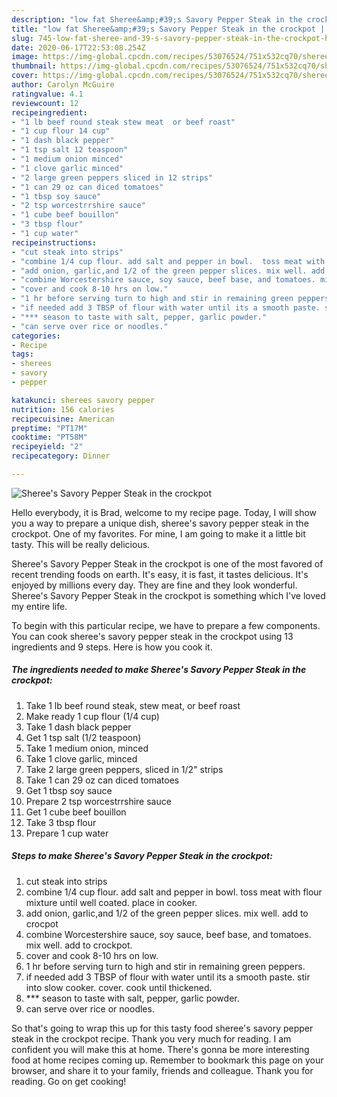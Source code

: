 ```yaml
---
description: "low fat Sheree&amp;#39;s Savory Pepper Steak in the crockpot | how long to bake Sheree&amp;#39;s Savory Pepper Steak in the crockpot"
title: "low fat Sheree&amp;#39;s Savory Pepper Steak in the crockpot | how long to bake Sheree&amp;#39;s Savory Pepper Steak in the crockpot"
slug: 745-low-fat-sheree-and-39-s-savory-pepper-steak-in-the-crockpot-how-long-to-bake-sheree-and-39-s-savory-pepper-steak-in-the-crockpot
date: 2020-06-17T22:53:08.254Z
image: https://img-global.cpcdn.com/recipes/53076524/751x532cq70/sherees-savory-pepper-steak-in-the-crockpot-recipe-main-photo.jpg
thumbnail: https://img-global.cpcdn.com/recipes/53076524/751x532cq70/sherees-savory-pepper-steak-in-the-crockpot-recipe-main-photo.jpg
cover: https://img-global.cpcdn.com/recipes/53076524/751x532cq70/sherees-savory-pepper-steak-in-the-crockpot-recipe-main-photo.jpg
author: Carolyn McGuire
ratingvalue: 4.1
reviewcount: 12
recipeingredient:
- "1 lb beef round steak stew meat  or beef roast"
- "1 cup flour 14 cup"
- "1 dash black pepper"
- "1 tsp salt 12 teaspoon"
- "1 medium onion minced"
- "1 clove garlic minced"
- "2 large green peppers sliced in 12 strips"
- "1 can 29 oz can diced tomatoes"
- "1 tbsp soy sauce"
- "2 tsp worcestrrshire sauce"
- "1 cube beef bouillon"
- "3 tbsp flour"
- "1 cup water"
recipeinstructions:
- "cut steak into strips"
- "combine 1/4 cup flour. add salt and pepper in bowl.  toss meat with flour mixture until well coated. place in cooker."
- "add onion, garlic,and 1/2 of the green pepper slices. mix well. add to crocpot"
- "combine Worcestershire sauce, soy sauce, beef base, and tomatoes. mix well. add to crockpot."
- "cover and cook 8-10 hrs on low."
- "1 hr before serving turn to high and stir in remaining green peppers."
- "if needed add 3 TBSP of flour with water until its a smooth paste. stir into slow cooker. cover. cook until thickened."
- "*** season to taste with salt, pepper, garlic powder."
- "can serve over rice or noodles."
categories:
- Recipe
tags:
- sherees
- savory
- pepper

katakunci: sherees savory pepper 
nutrition: 156 calories
recipecuisine: American
preptime: "PT17M"
cooktime: "PT58M"
recipeyield: "2"
recipecategory: Dinner

---
```



![Sheree&#39;s Savory Pepper Steak in the crockpot](https://img-global.cpcdn.com/recipes/53076524/751x532cq70/sherees-savory-pepper-steak-in-the-crockpot-recipe-main-photo.jpg)

Hello everybody, it is Brad, welcome to my recipe page. Today, I will show you a way to prepare a unique dish, sheree&#39;s savory pepper steak in the crockpot. One of my favorites. For mine, I am going to make it a little bit tasty. This will be really delicious.

Sheree&#39;s Savory Pepper Steak in the crockpot is one of the most favored of recent trending foods on earth. It's easy, it is fast, it tastes delicious. It's enjoyed by millions every day. They are fine and they look wonderful. Sheree&#39;s Savory Pepper Steak in the crockpot is something which I've loved my entire life.




To begin with this particular recipe, we have to prepare a few components. You can cook sheree&#39;s savory pepper steak in the crockpot using 13 ingredients and 9 steps. Here is how you cook it.

<!--inarticleads1-->

##### The ingredients needed to make Sheree&#39;s Savory Pepper Steak in the crockpot:

1. Take 1 lb beef round steak, stew meat,  or beef roast
1. Make ready 1 cup flour (1/4 cup)
1. Take 1 dash black pepper
1. Get 1 tsp salt (1/2 teaspoon)
1. Take 1 medium onion, minced
1. Take 1 clove garlic, minced
1. Take 2 large green peppers, sliced in 1/2&#34; strips
1. Take 1 can 29 oz can diced tomatoes
1. Get 1 tbsp soy sauce
1. Prepare 2 tsp worcestrrshire sauce
1. Get 1 cube beef bouillon
1. Take 3 tbsp flour
1. Prepare 1 cup water




<!--inarticleads2-->

##### Steps to make Sheree&#39;s Savory Pepper Steak in the crockpot:

1. cut steak into strips
1. combine 1/4 cup flour. add salt and pepper in bowl.  toss meat with flour mixture until well coated. place in cooker.
1. add onion, garlic,and 1/2 of the green pepper slices. mix well. add to crocpot
1. combine Worcestershire sauce, soy sauce, beef base, and tomatoes. mix well. add to crockpot.
1. cover and cook 8-10 hrs on low.
1. 1 hr before serving turn to high and stir in remaining green peppers.
1. if needed add 3 TBSP of flour with water until its a smooth paste. stir into slow cooker. cover. cook until thickened.
1. *** season to taste with salt, pepper, garlic powder.
1. can serve over rice or noodles.




So that's going to wrap this up for this tasty food sheree&#39;s savory pepper steak in the crockpot recipe. Thank you very much for reading. I am confident you will make this at home. There's gonna be more interesting food at home recipes coming up. Remember to bookmark this page on your browser, and share it to your family, friends and colleague. Thank you for reading. Go on get cooking!
